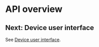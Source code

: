 # API overview



## Next: Device user interface

See [Device user interface](/docs/device-user-interface-guide.md).
